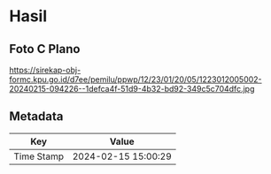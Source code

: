 # Hasil

## Foto C Plano

https://sirekap-obj-formc.kpu.go.id/d7ee/pemilu/ppwp/12/23/01/20/05/1223012005002-20240215-094226--1defca4f-51d9-4b32-bd92-349c5c704dfc.jpg


## Metadata

| Key        | Value               |
| ---------- | ------------------- |
| Time Stamp | 2024-02-15 15:00:29 |



